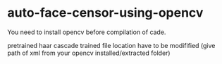# auto-face-censor-using-opencv

You need to install opencv before compilation of cade.

pretrained haar cascade trained file location have to be modifified (give path of xml from your opencv installed/extracted folder)
